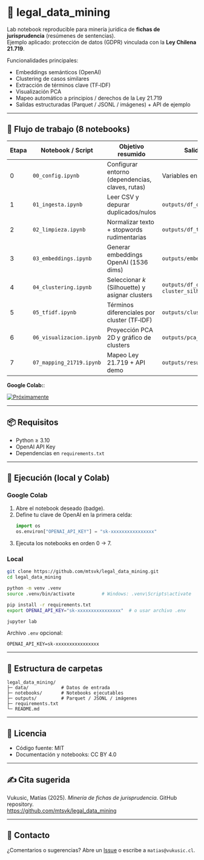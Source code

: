 # 🤖 legal_data_mining

Lab notebook reproducible para minería jurídica de **fichas de jurisprudencia** (resúmenes de sentencias).  
Ejemplo aplicado: protección de datos (GDPR) vinculada con la **Ley Chilena 21.719**.

Funcionalidades principales:
- Embeddings semánticos (OpenAI)
- Clustering de casos similares
- Extracción de términos clave (TF‑IDF)
- Visualización PCA
- Mapeo automático a principios / derechos de la Ley 21.719
- Salidas estructuradas (Parquet / JSONL / imágenes) + API de ejemplo

---

## 🧩 Flujo de trabajo (8 notebooks)

| Etapa | Notebook / Script            | Objetivo resumido                                      | Salida principal |
|-------|------------------------------|---------------------------------------------------------|------------------|
| 0     | `00_config.ipynb`            | Configurar entorno (dependencias, claves, rutas)       | Variables en memoria |
| 1     | `01_ingesta.ipynb`           | Leer CSV y depurar duplicados/nulos                    | `outputs/df_clean.parquet` |
| 2     | `02_limpieza.ipynb`          | Normalizar texto + stopwords rudimentarias             | `outputs/df_tokens.parquet` |
| 3     | `03_embeddings.ipynb`        | Generar embeddings OpenAI (1536 dims)                  | `outputs/embeddings.npy` |
| 4     | `04_clustering.ipynb`        | Seleccionar *k* (Silhouette) y asignar clusters        | `outputs/df_clustered.parquet`, `cluster_silhouette.png` |
| 5     | `05_tfidf.ipynb`             | Términos diferenciales por cluster (TF‑IDF)            | `outputs/cluster_keywords.json` |
| 6     | `06_visualizacion.ipynb`     | Proyección PCA 2D y gráfico de clusters                | `outputs/pca_clusters.png` |
| 7     | `07_mapping_21719.ipynb`     | Mapeo Ley 21.719 + API demo                            | `outputs/resultados.jsonl` |

**Google Colab:**:

[![Próximamente](https://img.shields.io/badge/open%20in%20colab-próximamente-lightgrey)](#)

---

## 📦 Requisitos

- Python ≥ 3.10  
- OpenAI API Key  
- Dependencias en `requirements.txt`  

---

## 🚀 Ejecución (local y Colab)

### Google Colab
1. Abre el notebook deseado (badge).
2. Define tu clave de OpenAI en la primera celda:
   ```python
   import os
   os.environ["OPENAI_API_KEY"] = "sk-xxxxxxxxxxxxxxxx"
   ```
3. Ejecuta los notebooks en orden 0 → 7.

### Local

```bash
git clone https://github.com/mtsvk/legal_data_mining.git
cd legal_data_mining

python -m venv .venv
source .venv/bin/activate          # Windows: .venv\Scripts\activate

pip install -r requirements.txt
export OPENAI_API_KEY="sk-xxxxxxxxxxxxxxxx"  # o usar archivo .env

jupyter lab
```

Archivo `.env` opcional:

```env
OPENAI_API_KEY=sk-xxxxxxxxxxxxxxxx
```

---

## 📂 Estructura de carpetas

```
legal_data_mining/
├─ data/            # Datos de entrada
├─ notebooks/       # Notebooks ejecutables
├─ outputs/         # Parquet / JSONL / imágenes
├─ requirements.txt
└─ README.md
```

---

## 📜 Licencia

- Código fuente: MIT  
- Documentación y notebooks: CC BY 4.0  

---

## ✍️ Cita sugerida

Vukusic, Matías (2025). *Minería de fichas de jurisprudencia*. GitHub repository.  
https://github.com/mtsvk/legal_data_mining

---

## 🤝 Contacto

¿Comentarios o sugerencias? Abre un [Issue](https://github.com/mtsvk/legal_data_mining/issues) o escribe a `matias@vukusic.cl`.
